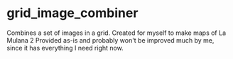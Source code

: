# grid_image_combiner
Combines a set of images in a grid. Created for myself to make maps of La Mulana 2
Provided as-is and probably won't be improved much by me, since it has everything I need right now.
